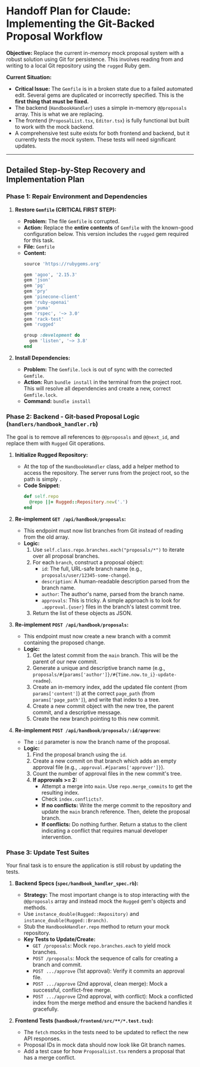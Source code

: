 # Handoff Plan for Claude: Implementing the Git-Backed Proposal Workflow

**Objective:** Replace the current in-memory mock proposal system with a robust solution using Git for persistence. This involves reading from and writing to a local Git repository using the `rugged` Ruby gem.

**Current Situation:**
*   **Critical Issue:** The `Gemfile` is in a broken state due to a failed automated edit. Several gems are duplicated or incorrectly specified. This is the **first thing that must be fixed.**
*   The backend (`HandbookHandler`) uses a simple in-memory `@@proposals` array. This is what we are replacing.
*   The frontend (`ProposalList.tsx`, `Editor.tsx`) is fully functional but built to work with the mock backend.
*   A comprehensive test suite exists for both frontend and backend, but it currently tests the *mock* system. These tests will need significant updates.

---

## Detailed Step-by-Step Recovery and Implementation Plan

### Phase 1: Repair Environment and Dependencies

1.  **Restore `Gemfile` (CRITICAL FIRST STEP):**
    *   **Problem:** The file `Gemfile` is corrupted.
    *   **Action:** Replace the **entire contents** of `Gemfile` with the known-good configuration below. This version includes the `rugged` gem required for this task.
    *   **File:** `Gemfile`
    *   **Content:**
        ```ruby
        source 'https://rubygems.org'

        gem 'agoo', '2.15.3'
        gem 'json'
        gem 'pg'
        gem 'pry'
        gem 'pinecone-client'
        gem 'ruby-openai'
        gem 'puma'
        gem 'rspec', '~> 3.0'
        gem 'rack-test'
        gem 'rugged'

        group :development do
          gem 'listen', '~> 3.8'
        end
        ```

2.  **Install Dependencies:**
    *   **Problem:** The `Gemfile.lock` is out of sync with the corrected `Gemfile`.
    *   **Action:** Run `bundle install` in the terminal from the project root. This will resolve all dependencies and create a new, correct `Gemfile.lock`.
    *   **Command:** `bundle install`

### Phase 2: Backend - Git-based Proposal Logic (`handlers/handbook_handler.rb`)

The goal is to remove all references to `@@proposals` and `@@next_id`, and replace them with `Rugged` Git operations.

1.  **Initialize Rugged Repository:**
    *   At the top of the `HandbookHandler` class, add a helper method to access the repository. The server runs from the project root, so the path is simply `.`
    *   **Code Snippet:**
        ```ruby
        def self.repo
          @repo ||= Rugged::Repository.new('.')
        end
        ```

2.  **Re-implement `GET /api/handbook/proposals`:**
    *   This endpoint must now list branches from Git instead of reading from the old array.
    *   **Logic:**
        1.  Use `self.class.repo.branches.each("proposals/*")` to iterate over all proposal branches.
        2.  For each `branch`, construct a proposal object:
            *   `id`: The full, URL-safe branch name (e.g., `proposals/user/12345-some-change`).
            *   `description`: A human-readable description parsed from the branch name.
            *   `author`: The author's name, parsed from the branch name.
            *   `approvals`: This is tricky. A simple approach is to look for `.approval.{user}` files in the branch's latest commit tree.
        3.  Return the list of these objects as JSON.

3.  **Re-implement `POST /api/handbook/proposals`:**
    *   This endpoint must now create a new branch with a commit containing the proposed change.
    *   **Logic:**
        1.  Get the latest commit from the `main` branch. This will be the parent of our new commit.
        2.  Generate a unique and descriptive branch name (e.g., `proposals/#{params['author']}/#{Time.now.to_i}-update-readme`).
        3.  Create an in-memory index, add the updated file content (from `params['content']`) at the correct `page_path` (from `params['page_path']`), and write that index to a tree.
        4.  Create a new commit object with the new tree, the parent commit, and a descriptive message.
        5.  Create the new branch pointing to this new commit.

4.  **Re-implement `POST /api/handbook/proposals/:id/approve`:**
    *   The `:id` parameter is now the branch name of the proposal.
    *   **Logic:**
        1.  Find the proposal branch using the `id`.
        2.  Create a new commit on that branch which adds an empty approval file (e.g., `.approval.#{params['approver']}`).
        3.  Count the number of approval files in the new commit's tree.
        4.  **If approvals >= 2:**
            *   Attempt a merge into `main`. Use `repo.merge_commits` to get the resulting index.
            *   Check `index.conflicts?`.
            *   **If no conflicts:** Write the merge commit to the repository and update the `main` branch reference. Then, delete the proposal branch.
            *   **If conflicts:** Do nothing further. Return a status to the client indicating a conflict that requires manual developer intervention.

### Phase 3: Update Test Suites

Your final task is to ensure the application is still robust by updating the tests.

1.  **Backend Specs (`spec/handbook_handler_spec.rb`):**
    *   **Strategy:** The most important change is to stop interacting with the `@@proposals` array and instead mock the `Rugged` gem's objects and methods.
    *   Use `instance_double(Rugged::Repository)` and `instance_double(Rugged::Branch)`.
    *   Stub the `HandbookHandler.repo` method to return your mock repository.
    *   **Key Tests to Update/Create:**
        *   `GET /proposals`: Mock `repo.branches.each` to yield mock branches.
        *   `POST /proposals`: Mock the sequence of calls for creating a branch and commit.
        *   `POST .../approve` (1st approval): Verify it commits an approval file.
        *   `POST .../approve` (2nd approval, clean merge): Mock a successful, conflict-free merge.
        *   `POST .../approve` (2nd approval, with conflict): Mock a conflicted index from the merge method and ensure the backend handles it gracefully.

2.  **Frontend Tests (`handbook/frontend/src/**/*.test.tsx`):**
    *   The `fetch` mocks in the tests need to be updated to reflect the new API responses.
    *   Proposal IDs in mock data should now look like Git branch names.
    *   Add a test case for how `ProposalList.tsx` renders a proposal that has a merge conflict.
